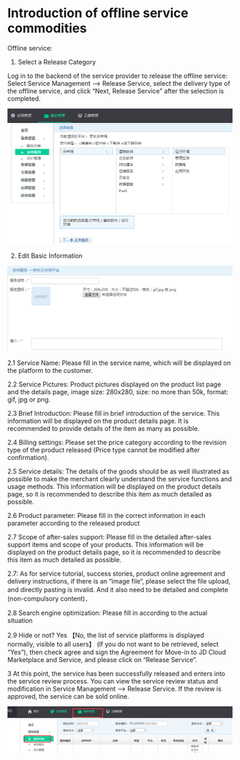 # Introduction of offline service commodities
Offline service:
1. Select a Release Category

 Log in to the backend of the service provider to release the offline service: Select Service Management --> Release Service, select the delivery type of the offline service, and click “Next, Release Service” after the selection is completed.                                              

![image](https://github.com/jdcloudcom/cn/blob/zhaowenbo8-patch-1/documentation/Cloud-Marketplace/MarketPlace-Image/%E7%BA%BF%E4%B8%8B%E6%9C%8D%E5%8A%A11.png)

 

2. Edit Basic Information

![image](https://github.com/jdcloudcom/cn/blob/zhaowenbo8-patch-1/documentation/Cloud-Marketplace/MarketPlace-Image/%E7%BA%BF%E4%B8%8B%E6%9C%8D%E5%8A%A12.png)


 

2.1 Service Name: Please fill in the service name, which will be displayed on the platform to the customer.

2.2 Service Pictures: Product pictures displayed on the product list page and the details page, image size: 280x280, size: no more than 50k, format: gif, jpg or png.

2.3 Brief Introduction: Please fill in brief introduction of the service. This information will be displayed on the product details page. It is recommended to provide details of the item as many as possible.

2.4 Billing settings: Please set the price category according to the revision type of the product released (Price type cannot be modified after confirmation).

2.5 Service details: The details of the goods should be as well illustrated as possible to make the merchant clearly understand the service functions and usage methods. This information will be displayed on the product details page, so it is recommended to describe this item as much detailed as possible.

2.6 Product parameter: Please fill in the correct information in each parameter according to the released product

2.7 Scope of after-sales support: Please fill in the detailed after-sales support items and scope of your products. This information will be displayed on the product details page, so it is recommended to describe this item as much detailed as possible.

2.7: As for service tutorial, success stories, product online agreement and delivery instructions, if there is an “image file“, please select the file upload, and directly pasting is invalid. And it also need to be detailed and complete　(non-compulsory content)．

2.8 Search engine optimization: Please fill in according to the actual situation

2.9 Hide or not? Yes 【No, the list of service platforms is displayed normally, visible to all users】 (If you do not want to be retrieved, select “Yes”), then check agree and sign the Agreement for Move-in to JD Cloud Marketplace and Service, and please click on “Release Service”.

3 At this point, the service has been successfully released and enters into the service review process. You can view the service review status and modification in Service Management --> Release Service. If the review is approved, the service can be sold online.

![image](https://github.com/jdcloudcom/cn/blob/zhaowenbo8-patch-1/documentation/Cloud-Marketplace/MarketPlace-Image/%E7%BA%BF%E4%B8%8B%E6%9C%8D%E5%8A%A13.png)
